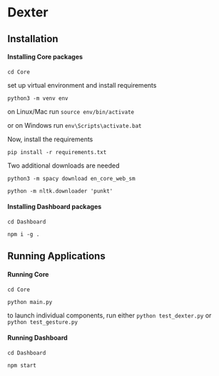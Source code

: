 # Dexter


## Installation

#### Installing Core packages

`cd Core`

set up virtual environment and install requirements

`python3 -m venv env`

on Linux/Mac run `source env/bin/activate`

or on Windows run `env\Scripts\activate.bat`

Now, install the requirements

`pip install -r requirements.txt`

Two additional downloads are needed

`python3 -m spacy download en_core_web_sm`

`python -m nltk.downloader 'punkt'`


#### Installing Dashboard packages

`cd Dashboard`

`npm i -g .`

## Running Applications

#### Running Core

`cd Core`

`python main.py`

to launch individual components, run either `python test_dexter.py` or `python test_gesture.py`

#### Running Dashboard

`cd Dashboard`

`npm start`
